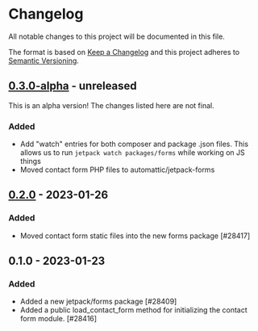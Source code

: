 # Changelog

All notable changes to this project will be documented in this file.

The format is based on [Keep a Changelog](https://keepachangelog.com/en/1.0.0/)
and this project adheres to [Semantic Versioning](https://semver.org/spec/v2.0.0.html).

## [0.3.0-alpha] - unreleased

This is an alpha version! The changes listed here are not final.

### Added
- Add "watch" entries for both composer and package .json files. This allows us to run `jetpack watch packages/forms` while working on JS things
- Moved contact form PHP files to automattic/jetpack-forms

## [0.2.0] - 2023-01-26
### Added
- Moved contact form static files into the new forms package [#28417]

## 0.1.0 - 2023-01-23
### Added
- Added a new jetpack/forms package [#28409]
- Added a public load_contact_form method for initializing the contact form module. [#28416]

[0.3.0-alpha]: https://github.com/automattic/jetpack-forms/compare/v0.2.0...v0.3.0-alpha
[0.2.0]: https://github.com/automattic/jetpack-forms/compare/v0.1.0...v0.2.0
